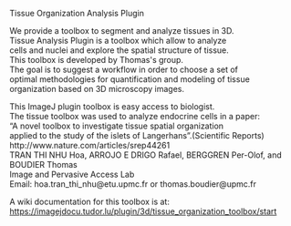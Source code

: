 Tissue Organization Analysis Plugin<br>

<p>We provide a toolbox to segment and analyze tissues in 3D. <br>
Tissue Analysis Plugin is a toolbox which allow to analyze <br>
cells and nuclei and explore the spatial structure of tissue. <br>
This toolbox is developed by Thomas's group.<br>
The goal is to suggest a workflow in order to choose a set of <br>
optimal methodologies for quantification and modeling of tissue <br>
organization based on 3D microscopy images.</p>
<p>This ImageJ plugin toolbox is easy access to biologist. <br>
The tissue toolbox was used to analyze endocrine cells in a paper:<br>
“A novel toolbox to investigate tissue spatial organization <br>
applied to the study of the islets of Langerhans”.(Scientific Reports)<br>
http://www.nature.com/articles/srep44261<br>
TRAN THI NHU Hoa, ARROJO E DRIGO Rafael, BERGGREN Per-Olof, and BOUDIER Thomas<br>
Image and Pervasive Access Lab<br>
Email: hoa.tran_thi_nhu@etu.upmc.fr or thomas.boudier@upmc.fr<br> </p>

A wiki documentation for this toolbox is at: <br>
https://imagejdocu.tudor.lu/plugin/3d/tissue_organization_toolbox/start
